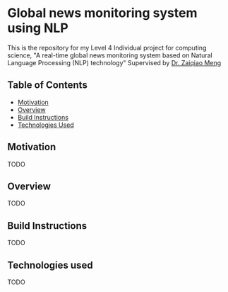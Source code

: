 # Global news monitoring system using NLP
This is the repository for my Level 4 Individual project for computing science, "A real-time global news monitoring system based on Natural Language Processing (NLP) technology" Supervised by [Dr. Zaiqiao Meng](https://www.gla.ac.uk/schools/computing/staff/zaiqiaomeng/)

## Table of Contents
* [Motivation](#motivation)
* [Overview](#overview)
* [Build Instructions](#build-instructions)
* [Technologies Used](#technologies-used)

## Motivation
TODO
## Overview
TODO
## Build Instructions
TODO
## Technologies used
TODO
